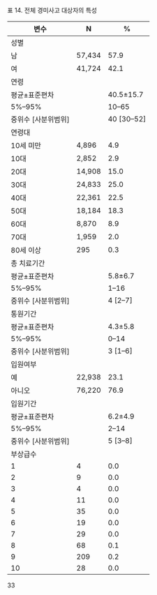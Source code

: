 표 14. 전체 경미사고 대상자의 특성

| 변수 | N | % |
|---|---|---|
| 성별 | | |
| 남 | 57,434 | 57.9 |
| 여 | 41,724 | 42.1 |
| 연령 | | |
| 평균±표준편차 | | 40.5±15.7 |
| 5%–95% | | 10–65 |
| 중위수 [사분위범위] | | 40 [30–52] |
| 연령대 | | |
| 10세 미만 | 4,896 | 4.9 |
| 10대 | 2,852 | 2.9 |
| 20대 | 14,908 | 15.0 |
| 30대 | 24,833 | 25.0 |
| 40대 | 22,361 | 22.5 |
| 50대 | 18,184 | 18.3 |
| 60대 | 8,870 | 8.9 |
| 70대 | 1,959 | 2.0 |
| 80세 이상 | 295 | 0.3 |
| 총 치료기간 | | |
| 평균±표준편차 | | 5.8±6.7 |
| 5%–95% | | 1–16 |
| 중위수 [사분위범위] | | 4 [2–7] |
| 통원기간 | | |
| 평균±표준편차 | | 4.3±5.8 |
| 5%–95% | | 0–14 |
| 중위수 [사분위범위] | | 3 [1–6] |
| 입원여부 | | |
| 예 | 22,938 | 23.1 |
| 아니오 | 76,220 | 76.9 |
| 입원기간 | | |
| 평균±표준편차 | | 6.2±4.9 |
| 5%–95% | | 2–14 |
| 중위수 [사분위범위] | | 5 [3–8] |
| 부상급수 | | |
| 1 | 4 | 0.0 |
| 2 | 9 | 0.0 |
| 3 | 4 | 0.0 |
| 4 | 11 | 0.0 |
| 5 | 35 | 0.0 |
| 6 | 19 | 0.0 |
| 7 | 29 | 0.0 |
| 8 | 68 | 0.1 |
| 9 | 209 | 0.2 |
| 10 | 28 | 0.0 |

<PAGE>33